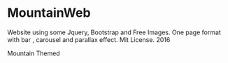 # MountainWeb
Website using some Jquery, Bootstrap and Free Images. One page format with bar , carousel and parallax effect.
Mit License. 2016

Mountain Themed
